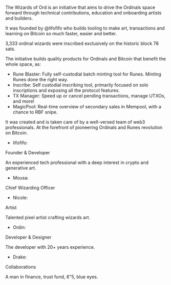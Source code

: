 The Wizards of Ord is an initiative that aims to drive the Ordinals space forward through technical contributions, education and onboarding artists and builders.

It was founded by @lifofifo who builds tooling to make art, transactions and learning on Bitcoin so much faster, easier and better.

3,333 ordinal wizards were inscribed exclusively on the historic block 78 sats.

The initiative builds quality products for Ordinals and Bitcoin that benefit the whole space, as: 
* Rune Blaster: Fully self-custodial batch minting tool for Runes. Minting Runes done the right way.
* Inscribe: Self custodial inscribing tool, primarily focused on solo inscriptions and exposing all the protocol features.
* TX Manager: Speed up or cancel pending transactions, manage UTXOs, and more!
* MagicPool: Real-time overview of secondary sales in Mempool, with a chance to RBF snipe.

It was created and is taken care of by a well-versed team of web3 professionals. At the forefront of pioneering Ordinals and Runes revolution on Bitcoin.

* lifofifo:

Founder & Developer

An experienced tech professional with a deep interest in crypto and generative art.
* Mousa:

Chief Wizarding Officer
* Nicole:

Artist

Talented pixel artist crafting wizards art.
* Ordin: 

Developer & Designer

The developer with 20+ years experience.
* Drake: 

Collaborations

A man in finance, trust fund, 6"5, blue eyes.

